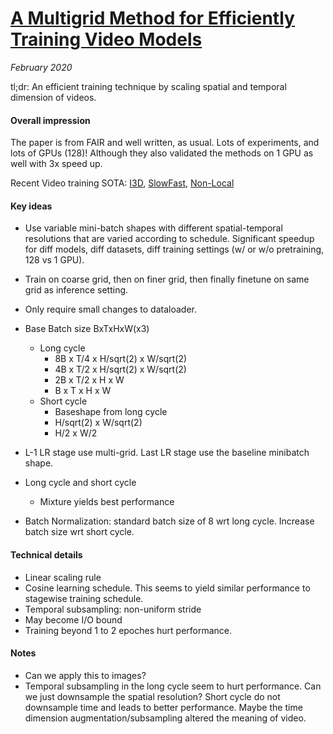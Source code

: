 # [A Multigrid Method for Efficiently Training Video Models](https://arxiv.org/abs/1912.00998)

_February 2020_

tl;dr: An efficient training technique by scaling spatial and temporal dimension of videos.

#### Overall impression
The paper is from FAIR and well written, as usual. Lots of experiments, and lots of GPUs (128)! Although they also validated the methods on 1 GPU as well with 3x speed up.

Recent Video training SOTA: [I3D](quo_vadis_i3d.md), [SlowFast](slowfast.md), [Non-Local](non_local_net.md)


#### Key ideas
- Use variable mini-batch shapes with different spatial-temporal resolutions that are varied according to schedule. Significant speedup for diff models, diff datasets, diff training settings (w/ or w/o pretraining, 128 vs 1 GPU).
- Train on coarse grid, then on finer grid, then finally finetune on same grid as inference setting. 
- Only require small changes to dataloader.

- Base Batch size BxTxHxW(x3) 
	- Long cycle
		- 8B x T/4 x H/sqrt(2) x W/sqrt(2)
		- 4B x T/2 x H/sqrt(2) x W/sqrt(2)
		- 2B x T/2 x H x W
		- B x T x H x W
	- Short cycle
		- Baseshape from long cycle
		- H/sqrt(2) x W/sqrt(2)
		- H/2 x W/2
- L-1 LR stage use multi-grid. Last LR stage use the baseline minibatch shape.
- Long cycle and short cycle
	- Mixture yields best performance
- Batch Normalization: standard batch size of 8 wrt long cycle. Increase batch size wrt short cycle.

#### Technical details
- Linear scaling rule
- Cosine learning schedule. This seems to yield similar performance to stagewise training schedule.
- Temporal subsampling: non-uniform stride
- May become I/O bound
- Training beyond 1 to 2 epoches hurt performance.

#### Notes
- Can we apply this to images?
- Temporal subsampling in the long cycle seem to hurt performance. Can we just downsample the spatial resolution? Short cycle do not downsample time and leads to better performance. Maybe the time dimension augmentation/subsampling altered the meaning of video.
